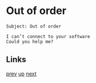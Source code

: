 # Out of order

    Subject: Out of order

    I can’t connect to your software 
    Could you help me?

## Links

[prev](2019-09-12.md) [up](../) [next](../2020/2020-02-11.md)
